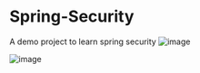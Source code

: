 # Spring-Security
A demo project to learn spring security
![image](https://github.com/NeerajSharma10/Spring-Security/assets/62813226/d9109596-97b6-4d39-b452-4cbe86638744)

![image](https://github.com/NeerajSharma10/Spring-Security/assets/62813226/13b20a90-3921-43e3-9e0a-ea550261073a)

